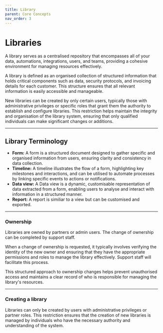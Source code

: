 ```yaml
---
title: Library
parent: Core Concepts
nav_order: 3
---
```


# Libraries

A library serves as a centralised repository that encompasses all of your data, automations, integrations, users, and teams, providing a cohesive environment for managing resources effectively.

A library is defined as an organised collection of structured information that holds critical components such as data, security protocols, and invoicing details for each customer. This structure ensures that all relevant information is easily accessible and manageable.

New libraries can be created by only certain users, typically those with administrative privileges or specific roles that grant them the authority to establish and configure libraries. This restriction helps maintain the integrity and organisation of the library system, ensuring that only qualified individuals can make significant changes or additions.

___

## Library Terminology

* **Form:** A form is a structured document designed to gather specific and organised information from users, ensuring clarity and consistency in data collection.
* **Timeline:** A timeline illustrates the flow of a form, highlighting key milestones and interactions, and can be utilised to automate processes by linking specific events to actions or notifications.
* **Data view:** A Data view is a dynamic, customisable representation of data extracted from a form, enabling users to analyse and interact with information in a structured manner.
* **Report:** A report is similiar to a view but can be customised and exported.

___

### Ownership

Libraries are owned by partners or admin users. The change of ownership can be completed by support staff. 

When a change of ownership is requested, it typically involves verifying the identity of the new owner and ensuring that they have the appropriate permissions and roles to manage the library effectively. Support staff will facilitate this process. 

This structured approach to ownership changes helps prevent unauthorised access and maintains a clear record of who is responsible for managing the library's resources.

___

### Creating a library

Libraries can only be created by users with administrative privileges or partner roles. This restriction ensures that the creation of new libraries is managed by individuals who have the necessary authority and understanding of the system.
